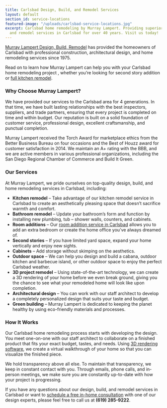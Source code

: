 ```yaml
---
title: Carlsbad Design, Build, and Remodel Services
layout: default
section_id: service-locations
featured-image: "/uploads/carlsbad-service-locations.jpg"
excerpt: Carlsbad home remodeling by Murray Lampert. Providing superior design, build,
  and remodel services in Carlsbad for over 40 years. Visit us today!
---
```


[Murray Lampert Design, Build, Remodel](/) has provided the homeowners of Carlsbad with professional construction, architectural design, and home remodeling services since 1975.

Read on to learn how Murray Lampert can help you with your Carlsbad home remodeling project , whether you’re looking for second story addition or [full kitchen remodel](/san-diego-kitchen-remodeling-services).

### Why Choose Murray Lampert?

We have provided our services to the Carlsbad area for 4 generations. In that time, we have built lasting relationships with the best inspectors, suppliers, and trade partners, ensuring that every project is completed on time and within budget. Our reputation is built on a solid foundation of customer service, professional design, excellent craftsmanship, and punctual completion.

Murray Lampert received the Torch Award for marketplace ethics from the Better Business Bureau on four occasions and the Best of Houzz award for customer satisfaction in 2014. We maintain an A+ rating with the BBB, and we are active members in various professional organizations, including the San Diego Regional Chamber of Commerce and Build It Green.

### Our Services

At Murray Lampert, we pride ourselves on top-quality design, build, and home remodeling services in Carlsbad, including:

- **Kitchen remodel** – Take advantage of our kitchen remodel service in Carlsbad to create an aesthetically pleasing space that doesn’t sacrifice warmth and comfort.
- **Bathroom remodel** – Update your bathroom’s form and function by installing new plumbing, tub – shower walls, counters, and cabinets.
- **Room additions** – Our [room addition service in Carlsbad](/room-additions-carlsbad) allows you to add an extra bedroom or create the home office you’ve always dreamed of.
- **Second stories** – If you have limited yard space, expand your home vertically and enjoy new sights.
- **Cabinets** – Add storage without skimping on the aesthetics.
- **Outdoor space** – We can help you design and build a cabana, outdoor kitchen and barbecue island, or other outdoor space to enjoy the perfect Carlsbad weather.
- **3D project remodel** – Using state-of-the-art technology, we can create a 3D rendering of your home before we even break ground, giving you the chance to see what your remodeled home will look like upon completion.
- **Architectural design** – You can work with our staff architect to develop a completely personalized design that suits your taste and budget.
- **Green building** – Murray Lampert is dedicated to keeping the planet healthy by using eco-friendly materials and processes.

### How It Works

Our Carlsbad home remodeling process starts with developing the design. You meet one-on-one with our staff architect to collaborate on a finished product that fits your exact budget, tastes, and needs. Using [3D rendering software](/3d-architectural-rendering-services), we create a virtual walkthrough of your home so that you can visualize the finished piece.

We hold transparency above all else. To maintain that transparency, we keep in constant contact with you. Through emails, phone calls, and in-person meetings, we make sure you are constantly up-to-date with how your project is progressing.

If you have any questions about our design, build, and remodel services in Carlsbad or want to [schedule a free in-home consultation](#quick-contact) with one of our design experts, please feel free to call us at **(619) 285-9222**.
